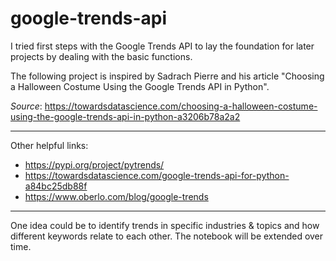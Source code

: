 # google-trends-api
I tried first steps with the Google Trends API to lay the foundation for later projects by dealing with the basic functions.

The following project is inspired by Sadrach Pierre and his article "Choosing a Halloween Costume Using the Google Trends API in Python". 

*Source*: https://towardsdatascience.com/choosing-a-halloween-costume-using-the-google-trends-api-in-python-a3206b78a2a2

---

Other helpful links: 
* https://pypi.org/project/pytrends/
* https://towardsdatascience.com/google-trends-api-for-python-a84bc25db88f
* https://www.oberlo.com/blog/google-trends

---

One idea could be to identify trends in specific industries & topics and how different keywords relate to each other. The notebook will be extended over time.
